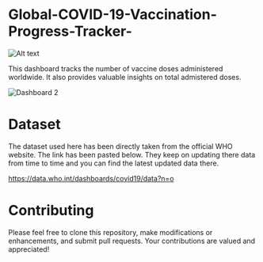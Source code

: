 # Global-COVID-19-Vaccination-Progress-Tracker-
![Alt text](https://i.pinimg.com/564x/16/0e/2d/160e2d5406706d0d7fdb67ff8e4e8c1c.jpg)

This dashboard tracks the number of vaccine doses administered worldwide. It also provides valuable insights on total admistered doses.

![Dashboard 2](https://github.com/theliwash/Global-COVID-19-Vaccination-Progress-Tracker-/assets/163035610/46b102e5-845d-4c86-a061-23b59491f96c)

# Dataset
The dataset used here has been directly taken from the official WHO website. The link has been pasted below. They keep on updating there data from time to time and you can find the latest updated data there.

https://data.who.int/dashboards/covid19/data?n=o

# Contributing
Please feel free to clone this repository, make modifications or enhancements, and submit pull requests. Your contributions are valued and appreciated!
